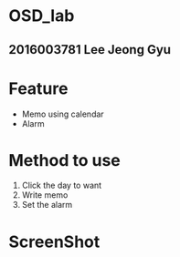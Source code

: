 # OSD_lab
## 2016003781 Lee Jeong Gyu

# Feature

* Memo using calendar
* Alarm

# Method to use

1. Click the day to want
2. Write memo
3. Set the alarm

# ScreenShot
